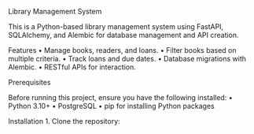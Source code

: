 Library Management System

This is a Python-based library management system using FastAPI, SQLAlchemy, and Alembic for database management and API creation.

Features
	•	Manage books, readers, and loans.
	•	Filter books based on multiple criteria.
	•	Track loans and due dates.
	•	Database migrations with Alembic.
	•	RESTful APIs for interaction.

Prerequisites

Before running this project, ensure you have the following installed:
	•	Python 3.10+
	•	PostgreSQL
	•	pip for installing Python packages

 Installation
	1.	Clone the repository:


